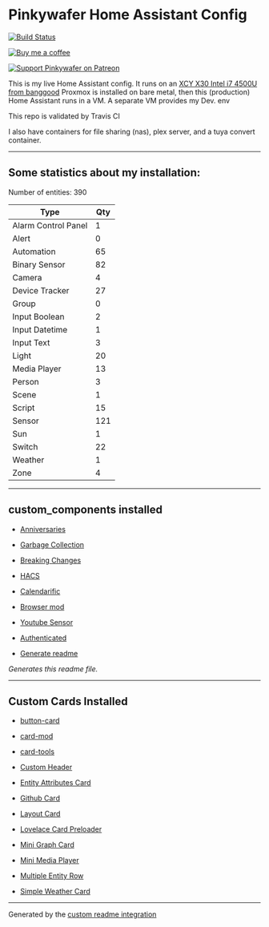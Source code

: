 # Pinkywafer Home Assistant Config

[![Build Status](https://travis-ci.com/pinkywafer/Home-Assistant_Config.svg?branch=master)](https://travis-ci.com/pinkywafer/Home-Assistant_Config)

[![Buy me a coffee](https://img.shields.io/static/v1.svg?label=Buy%20me%20a%20coffee&logo=buy%20me%20a%20coffee&logoColor=white&labelColor=ff69b4&message=donate&color=Black)](https://www.buymeacoffee.com/V3q9id4)

[![Support Pinkywafer on Patreon][patreon-shield]][patreon]

This is my live Home Assistant config. 
It runs on an [XCY X30 Intel i7 4500U from banggood](https://www.banggood.com/XCY-X30-Mini-PC-Intel-Core-I7-4500U-Barebone-1_8GHz-Intel-HD-Graphics-4200-Windows-10-Dual-Core-Fanless-Mini-Desktop-PC-HDMI-VGA-WiFi-Nettop-HTPC-p-1479424.html)
Proxmox is installed on bare metal,  then this (production) Home Assistant runs in a VM.
A separate VM provides my Dev. env

This repo is validated by Travis CI

I also have containers for file sharing (nas), plex server, and a tuya convert container.

***

## Some statistics about my installation:

Number of entities: 390

Type | Qty
-- | --
Alarm Control Panel | 1
Alert | 0
Automation | 65
Binary Sensor | 82
Camera | 4
Device Tracker | 27
Group | 0
Input Boolean | 2
Input Datetime | 1
Input Text | 3
Light | 20
Media Player | 13
Person | 3
Scene | 1
Script | 15
Sensor | 121
Sun | 1
Switch | 22
Weather | 1
Zone | 4



***
## custom_components installed

* [Anniversaries](https://github.com/pinkywafer/Anniversaries)

* [Garbage Collection](https://github.com/bruxy70/Garbage-Collection/)

* [Breaking Changes](https://github.com/custom-components/breaking_changes)

* [HACS](https://hacs.xyz/docs/configuration/start)

* [Calendarific](https://github.com/pinkywafer/Calendarific)

* [Browser mod]()

* [Youtube Sensor](https://github.com/custom-components/youtube)

* [Authenticated](https://github.com/custom-components/authenticated)

* [Generate readme](https://github.com/custom-components/readme)

_Generates this readme file._


***

## Custom Cards Installed

* [button-card](https://github.com/custom-cards/button-card)

* [card-mod](https://github.com/thomasloven/lovelace-card-mod)

* [card-tools](https://github.com/thomasloven/lovelace-card-tools)

* [Custom Header](https://github.com/maykar/custom-header)

* [Entity Attributes Card](https://github.com/custom-cards/entity-attributes-card)

* [Github Card](https://github.com/ljmerza/github-card)

* [Layout Card](https://github.com/thomasloven/lovelace-layout-card)

* [Lovelace Card Preloader](https://github.com/gadgetchnnel/lovelace-card-preloader)

* [Mini Graph Card](https://github.com/kalkih/mini-graph-card)

* [Mini Media Player](https://github.com/kalkih/mini-media-player)

* [Multiple Entity Row](https://github.com/benct/lovelace-multiple-entity-row)

* [Simple Weather Card](https://github.com/kalkih/simple-weather-card)

***


Generated by the [custom readme integration](https://github.com/custom-components/readme)

[patreon-shield]: https://c5.patreon.com/external/logo/become_a_patron_button.png
[patreon]: https://www.patreon.com/pinkywafer
